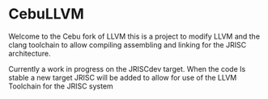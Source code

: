 # CebuLLVM

Welcome to the Cebu fork of LLVM
this is a project to modify LLVM and the clang toolchain to
allow compiling assembling and linking for the JRISC architecture.

Currently a work in progress on the JRISCdev target. When the code
Is stable a new target JRISC will be added to allow for use of the LLVM 
Toolchain for the JRISC system

